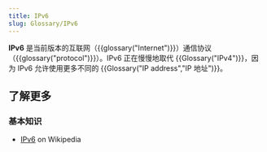 ```yaml
---
title: IPv6
slug: Glossary/IPv6
---
```


**IPv6** 是当前版本的互联网（{{glossary("Internet")}}）通信协议（{{glossary("protocol")}}）。IPv6 正在慢慢地取代 {{Glossary("IPv4")}}，因为 IPv6 允许使用更多不同的 {{Glossary("IP address","IP 地址")}}。

## 了解更多

### 基本知识

- [IPv6](https://zh.wikipedia.org/wiki/IPv6) on Wikipedia
